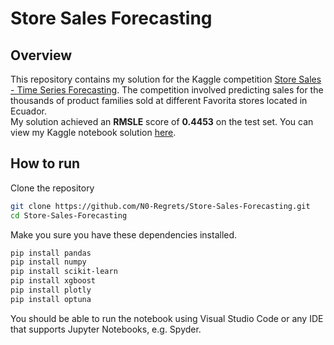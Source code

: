 # Store Sales Forecasting
## Overview
This repository contains my solution for the Kaggle competition [Store Sales - Time Series Forecasting](https://www.kaggle.com/competitions/store-sales-time-series-forecasting/overview).
The competition involved predicting sales for the thousands of product families sold at different Favorita stores located in Ecuador.  
My solution achieved an **RMSLE** score of **0.4453** on the test set.
You can view my Kaggle notebook solution [here](https://www.kaggle.com/code/beasttitan/store-sales-forecasting-eda-xgboost-modeling?scriptVersionId=213090474).
## How to run
Clone the repository
```bash
git clone https://github.com/N0-Regrets/Store-Sales-Forecasting.git
cd Store-Sales-Forecasting
```
Make you sure you have these dependencies installed.
```bash
pip install pandas
pip install numpy
pip install scikit-learn
pip install xgboost
pip install plotly
pip install optuna
```
You should be able to run the notebook using Visual Studio Code or any IDE that supports Jupyter Notebooks, e.g. Spyder.
